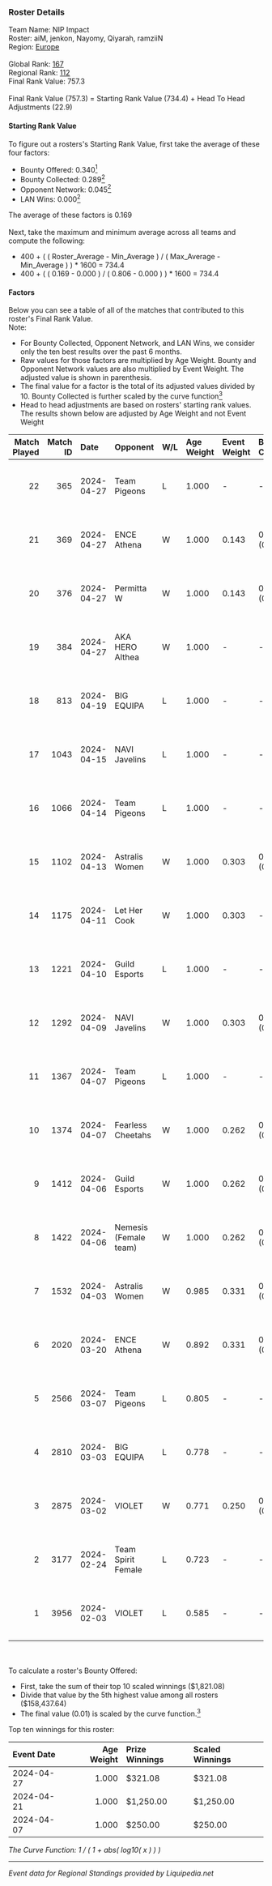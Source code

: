 ### Roster Details<br />
Team Name: NIP Impact<br />
Roster: aiM, jenkon, Nayomy, Qiyarah, ramziiN<br />
Region: [Europe]( ../standings_europe.md)<br />
<br />
Global Rank: [167](../standings_global.md)<br />
Regional Rank: [112]( ../standings_europe.md)<br />
Final Rank Value:  757.3<br />
<br />
Final Rank Value (757.3) = Starting Rank Value (734.4) + Head To Head Adjustments (22.9)<br />

#### Starting Rank Value<br />
To figure out a rosters's Starting Rank Value, first take the average of these four factors:<br />
- Bounty Offered: 0.340[<sup>1</sup>](#table2)
- Bounty Collected: 0.289[<sup>2</sup>](#table1)
- Opponent Network: 0.045[<sup>2</sup>](#table1)
- LAN Wins: 0.000[<sup>2</sup>](#table1)

The average of these factors is 0.169<br />
<br />
Next, take the maximum and minimum average across all teams and compute the following:<br />
- 400 + ( ( Roster_Average - Min_Average ) / ( Max_Average - Min_Average ) ) * 1600 = 734.4
- 400 + ( ( 0.169 - 0.000 ) / ( 0.806 - 0.000 ) ) * 1600 = 734.4


#### Factors<br />
Below you can see a table of all of the matches that contributed to this roster's Final Rank Value.<br />
Note:<br />

- For Bounty Collected, Opponent Network, and LAN Wins, we consider only the ten best results over the past 6 months.
- Raw values for those factors are multiplied by Age Weight. Bounty and Opponent Network values are also multiplied by Event Weight. The adjusted value is shown in parenthesis.
- The final value for a factor is the total of its adjusted values divided by 10. Bounty Collected is further scaled by the curve function[<sup>3</sup>](#curveFunction)
- Head to head adjustments are based on rosters' starting rank values. The results shown below are adjusted by Age Weight and not Event Weight
<span id="table1"></span><br />


| Match Played | Match ID | Date       | Opponent              | W/L | Age Weight | Event Weight | Bounty Collected | Opponent Network | LAN Wins      | H2H Adj. | Roster                                |
| -: | -: | :- | :- | :- | :- | :- | :- | :- | :- | -: | :- |
|           22 |      365 | 2024-04-27 | Team Pigeons          | L   | 1.000      | -            | -                | -                | -             |    -7.88 | aiM, jenkon, Nayomy, Qiyarah, ramziiN |
|           21 |      369 | 2024-04-27 | ENCE Athena           | W   | 1.000      | 0.143        | 0.009 (0.001)    | 0.244 (0.035)    | false (0.000) |    13.65 | aiM, jenkon, Nayomy, Qiyarah, ramziiN |
|           20 |      376 | 2024-04-27 | Permitta W            | W   | 1.000      | 0.143        | 0.000 (0.000)    | 0.070 (0.010)    | false (0.000) |     6.64 | aiM, jenkon, Nayomy, Qiyarah, ramziiN |
|           19 |      384 | 2024-04-27 | AKA HERO Althea       | W   | 1.000      | -            | -                | -                | false (0.000) |     3.99 | aiM, jenkon, Nayomy, Qiyarah, ramziiN |
|           18 |      813 | 2024-04-19 | BIG EQUIPA            | L   | 1.000      | -            | -                | -                | -             |   -15.53 | aiM, jenkon, Nayomy, Qiyarah, ramziiN |
|           17 |     1043 | 2024-04-15 | NAVI Javelins         | L   | 1.000      | -            | -                | -                | -             |   -11.68 | aiM, jenkon, Nayomy, Qiyarah, ramziiN |
|           16 |     1066 | 2024-04-14 | Team Pigeons          | L   | 1.000      | -            | -                | -                | -             |    -8.50 | aiM, jenkon, Nayomy, Qiyarah, ramziiN |
|           15 |     1102 | 2024-04-13 | Astralis Women        | W   | 1.000      | 0.303        | 0.007 (0.002)    | 0.101 (0.031)    | false (0.000) |     9.34 | aiM, jenkon, Nayomy, Qiyarah, ramziiN |
|           14 |     1175 | 2024-04-11 | Let Her Cook          | W   | 1.000      | 0.303        | -                | 0.191 (0.058)    | false (0.000) |     8.62 | aiM, jenkon, Nayomy, Qiyarah, ramziiN |
|           13 |     1221 | 2024-04-10 | Guild Esports         | L   | 1.000      | -            | -                | -                | -             |   -16.89 | aiM, jenkon, Nayomy, Qiyarah, ramziiN |
|           12 |     1292 | 2024-04-09 | NAVI Javelins         | W   | 1.000      | 0.303        | 0.062 (0.019)    | 0.328 (0.099)    | false (0.000) |    19.74 | aiM, jenkon, Nayomy, Qiyarah, ramziiN |
|           11 |     1367 | 2024-04-07 | Team Pigeons          | L   | 1.000      | -            | -                | -                | -             |    -9.41 | aiM, jenkon, Nayomy, Qiyarah, ramziiN |
|           10 |     1374 | 2024-04-07 | Fearless Cheetahs     | W   | 1.000      | 0.262        | 0.014 (0.004)    | 0.199 (0.052)    | false (0.000) |    14.38 | aiM, jenkon, Nayomy, Qiyarah, ramziiN |
|            9 |     1412 | 2024-04-06 | Guild Esports         | W   | 1.000      | 0.262        | 0.010 (0.003)    | 0.194 (0.051)    | false (0.000) |    15.65 | aiM, jenkon, Nayomy, Qiyarah, ramziiN |
|            8 |     1422 | 2024-04-06 | Nemesis (Female team) | W   | 1.000      | 0.262        | 0.004 (0.001)    | -                | false (0.000) |     8.39 | aiM, jenkon, Nayomy, Qiyarah, ramziiN |
|            7 |     1532 | 2024-04-03 | Astralis Women        | W   | 0.985      | 0.331        | 0.007 (0.002)    | 0.101 (0.033)    | false (0.000) |    11.04 | aiM, jenkon, Nayomy, Qiyarah, ramziiN |
|            6 |     2020 | 2024-03-20 | ENCE Athena           | W   | 0.892      | 0.331        | 0.009 (0.003)    | 0.244 (0.072)    | -             |    14.41 | aiM, jenkon, Nayomy, Qiyarah, ramziiN |
|            5 |     2566 | 2024-03-07 | Team Pigeons          | L   | 0.805      | -            | -                | -                | -             |    -7.22 | aiM, jenkon, Nayomy, Qiyarah, ramziiN |
|            4 |     2810 | 2024-03-03 | BIG EQUIPA            | L   | 0.778      | -            | -                | -                | -             |   -11.86 | aiM, jenkon, Nayomy, Qiyarah, ramziiN |
|            3 |     2875 | 2024-03-02 | VIOLET                | W   | 0.771      | 0.250        | 0.001 (0.000)    | 0.056 (0.011)    | -             |     9.42 | aiM, jenkon, Nayomy, Qiyarah, ramziiN |
|            2 |     3177 | 2024-02-24 | Team Spirit Female    | L   | 0.723      | -            | -                | -                | -             |   -11.68 | aiM, jenkon, Nayomy, Qiyarah, ramziiN |
|            1 |     3956 | 2024-02-03 | VIOLET                | L   | 0.585      | -            | -                | -                | -             |   -11.68 | aiM, buhnny, jenkon, Nayomy, Qiyarah  |

<br />
<span id="table2"></span><br />
To calculate a roster's Bounty Offered:<br />

- First, take the sum of their top 10 scaled winnings ($1,821.08)
- Divide that value by the 5th highest value among all rosters ($158,437.64)
- The final value (0.01) is scaled by the curve function.[<sup>3</sup>](#curveFunction)

Top ten winnings for this roster:<br />

| Event Date | Age Weight | Prize Winnings | Scaled Winnings |
| :- | -: | :- | :- |
| 2024-04-27 |      1.000 | $321.08        | $321.08         |
| 2024-04-21 |      1.000 | $1,250.00      | $1,250.00       |
| 2024-04-07 |      1.000 | $250.00        | $250.00         |


<span id="curveFunction"></span>_The Curve Function: 1 / ( 1 + abs( log10( x ) ) )_<br />

---
_Event data for Regional Standings provided by Liquipedia.net_<br />
